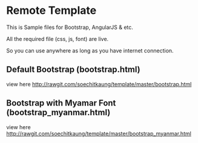 # Remote Template 

This is Sample files for Bootstrap, AngularJS &amp; etc.

All the required file (css, js, font) are live. 

So you can use anywhere as long as you have internet connection. 


## Default Bootstrap (bootstrap.html)
view here http://rawgit.com/soechitkaung/template/master/bootstrap.html


## Bootstrap with Myamar Font (bootstrap_myanmar.html)
view here http://rawgit.com/soechitkaung/template/master/bootstrap_myanmar.html
